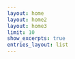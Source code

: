 ```yaml
---
layout: home
layout: home2
layout: home3
limit: 10
show_excerpts: true
entries_layout: list
---
```

